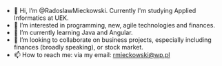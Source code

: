 - 👋 Hi, I’m @RadoslawMieckowski. Currently I'm studying Applied Informatics at UEK. 
- 👀 I’m interested in programming, new, agile technologies and finances. 
- 🌱 I’m currently learning Java and Angular.
- 💞️ I’m looking to collaborate on business projects, especially including finances (broadly speaking), or stock market. 
- 📫 How to reach me: via my email: rmieckowski@wp.pl

<!---
RadoslawMieckowski/RadoslawMieckowski is a ✨ special ✨ repository because its `README.md` (this file) appears on your GitHub profile.
You can click the Preview link to take a look at your changes.
--->
